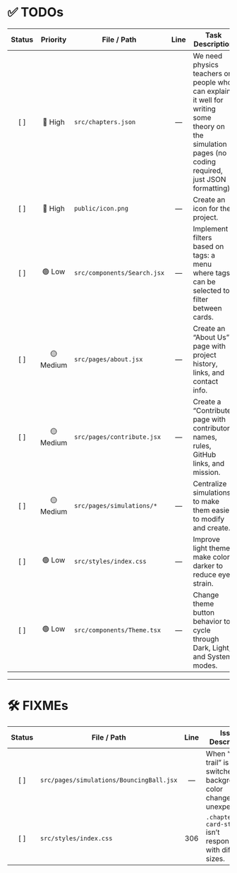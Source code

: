 # ✅ TODOs

| Status | Priority | File / Path | Line | Task Description |
|:------:|:--------:|-------------|:----:|------------------|
| [ ] | 🔴 High | `src/chapters.json` | — | We need physics teachers or people who can explain it well for writing some theory on the simulation pages (no coding required, just JSON formatting). |
| [ ] | 🔴 High | `public/icon.png` | — | Create an icon for the project. |
| [ ] | 🟢 Low | `src/components/Search.jsx` | — | Implement filters based on tags: a menu where tags can be selected to filter between cards. |
| [ ] | 🟡 Medium | `src/pages/about.jsx` | — | Create an “About Us” page with project history, links, and contact info. |
| [ ] | 🟡 Medium | `src/pages/contribute.jsx` | — | Create a “Contribute” page with contributor names, rules, GitHub links, and mission. |
| [ ] | 🟡 Medium | `src/pages/simulations/*` | — | Centralize simulations to make them easier to modify and create. |
| [ ] | 🟢 Low  | `src/styles/index.css` | — | Improve light theme: make colors darker to reduce eye strain. |
| [ ] | 🟢 Low  | `src/components/Theme.tsx` | — | Change theme button behavior to cycle through Dark, Light, and System modes. |


---



# 🛠 FIXMEs

| Status | File / Path | Line | Issue Description |
|:------:|-------------|:----:|-------------------|
| [ ] | `src/pages/simulations/BouncingBall.jsx` | — | When “enable trail” is switched, background color changes unexpectedly. |
| [ ] | `src/styles/index.css` | 306 | `.chapter-card-stroke` isn’t responsive with different sizes. |
